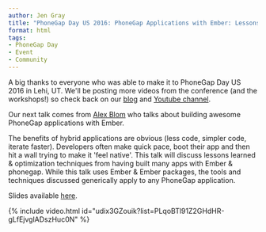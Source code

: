 ```yaml
---
author: Jen Gray
title: "PhoneGap Day US 2016: PhoneGap Applications with Ember: Lessons Learned"
format: html
tags:
- PhoneGap Day
- Event
- Community
---
```


A big thanks to everyone who was able to make it to PhoneGap Day US 2016 in Lehi, UT. We'll be posting more videos from the conference (and the workshops!) so check back on our [blog](http://phonegap.com/blog/tag/phonegap-day/) and [Youtube channel](https://www.youtube.com/user/PhoneGap).

Our next talk comes from [Alex Blom](https://twitter.com/AlexBlom) who talks about building awesome PhoneGap applications with Ember.

The benefits of hybrid applications are obvious (less code, simpler code, iterate faster). Developers often make quick pace, boot their app and then hit a wall trying to make it 'feel native'. This talk will discuss lessons learned & optimization techniques from having built many apps with Ember & phonegap. While this talk uses Ember & Ember packages, the tools and techniques discussed generically apply to any PhoneGap application.

Slides available [here](http://www.slideshare.net/AlexBlom/phonegap-day-2016-emberjs-hybrid-apps-tips).

{% include video.html id="udix3GZouik?list=PLqoBTl91Z2GHdHR-gLfEjvglADszHuc0N" %}
